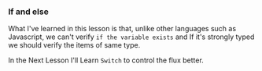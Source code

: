 ### If and else

What I've learned in this lesson is that, unlike other languages such as Javascript, we can't verify `if the variable exists` and If it's strongly typed we should verify the items of same type.

In the Next Lesson I'll Learn `Switch` to control the flux better.